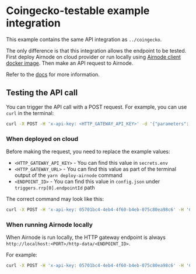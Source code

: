 # Coingecko-testable example integration

This example contains the same API integration as `../coingecko`.

The only difference is that this integration allows the endpoint to be tested. First deploy Airnode on cloud provider or
run locally using
[Airnode client docker image](https://docs.api3.org/airnode/latest/grp-providers/docker/client-image.html). Then make an
API request to Airnode.

Refer to the [docs](https://docs.api3.org/airnode/latest/grp-providers/guides/build-an-airnode/http-gateways.html) for
more information.

## Testing the API call

You can trigger the API call with a POST request. For example, you can use `curl` in the terminal:

```sh
curl -X POST -H 'x-api-key: <HTTP_GATEWAY_API_KEY>' -d '{"parameters": {"coinId": "bitcoin"}}' '<HTTP_GATEWAY_URL>/<ENDPOINT_ID>'
```

### When deployed on cloud

Before making the request, you need to replace the example values:

- `<HTTP_GATEWAY_API_KEY>` - You can find this value in `secrets.env`
- `<HTTP_GATEWAY_URL>` - You can find this value as part of the terminal output of the `yarn deploy-airnode` command
- `<ENDPOINT_ID>` - You can find this value in `config.json` under `triggers.rrp[0].endpointId` path

The correct command may look like this:

```sh
curl -X POST -H 'x-api-key: 05701bc4-4eb4-4f60-b4eb-075c80ea98c6' -H 'Content-Type: application/json' -d '{"parameters": {"coinId": "bitcoin"}}' 'https://x9sidy9ln0.execute-api.us-east-1.amazonaws.com/v1/0xfb87102cdabadf905321521ba0b3cbf74ad09c5d400ac2eccdbef8d6143e78c4'
```

### When running Airnode locally

When Airnode is run locally, the HTTP gateway endpoint is always `http://localhost:<PORT>/http-data/<ENDPOINT_ID>`.

For example:

```sh
curl -X POST -H 'x-api-key: 05701bc4-4eb4-4f60-b4eb-075c80ea98c6' -H 'Content-Type: application/json' -d '{"parameters": {"coinId": "bitcoin"}}' 'http://localhost:3000/http-data/0xd9e8c9bcc8960df5f954c0817757d2f7f9601bd638ea2f94e890ae5481681153'
```
